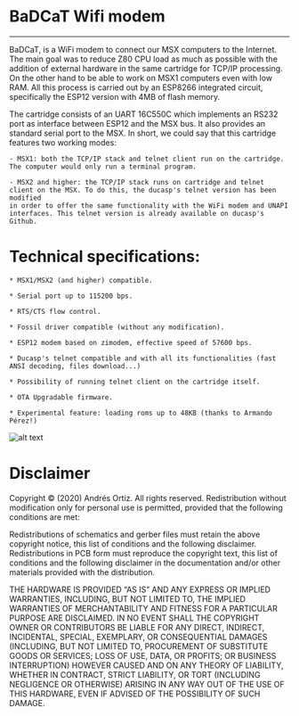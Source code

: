 # BaDCaT Wifi modem
-----------------
BaDCaT, is a WiFi modem to connect our MSX computers to the Internet. The main goal was to reduce Z80 CPU load as much as possible with the addition of external hardware in the same cartridge for TCP/IP processing. On the other hand to be able to work on MSX1 computers even with low RAM. All this process is carried out 
by an ESP8266 integrated circuit, specifically the ESP12 version with 4MB of flash memory.

The cartridge consists of an UART 16C550C which implements an RS232 port as interface between ESP12 and the MSX bus. It also provides an standard serial
port to the MSX. In short, we could say that this cartridge features two working modes:

    - MSX1: both the TCP/IP stack and telnet client run on the cartridge. The computer would only run a terminal program.

    - MSX2 and higher: the TCP/IP stack runs on cartridge and telnet client on the MSX. To do this, the ducasp's telnet version has been modified 
    in order to offer the same functionality with the WiFi modem and UNAPI interfaces. This telnet version is already available on ducasp's Github.

# Technical specifications:

    * MSX1/MSX2 (and higher) compatible.

    * Serial port up to 115200 bps.

    * RTS/CTS flow control.

    * Fossil driver compatible (without any modification).

    * ESP12 modem based on zimodem, effective speed of 57600 bps.

    * Ducasp's telnet compatible and with all its functionalities (fast ANSI decoding, files download...)

    * Possibility of running telnet client on the cartridge itself.

    * OTA Upgradable firmware.

    * Experimental feature: loading roms up to 48KB (thanks to Armando Pérez!)



![alt text](https://github.com/andortizg/BaDCaT/blob/master/badcats.jpg?raw=true)


# Disclaimer


Copyright © (2020) Andrés Ortiz. All rights reserved. Redistribution without modification only for personal use is permitted, provided that the following conditions are met:

Redistributions of schematics and gerber files must retain the above copyright notice, this list of conditions and the following disclaimer. Redistributions in PCB form must reproduce the copyright text, this list of conditions and the following disclaimer in the documentation and/or other materials provided with the distribution.

THE HARDWARE IS PROVIDED “AS IS” AND ANY EXPRESS OR IMPLIED WARRANTIES, INCLUDING, BUT NOT LIMITED TO, THE IMPLIED WARRANTIES OF MERCHANTABILITY AND FITNESS FOR A PARTICULAR PURPOSE ARE DISCLAIMED. IN NO EVENT SHALL THE COPYRIGHT OWNER OR CONTRIBUTORS BE LIABLE FOR ANY DIRECT, INDIRECT, INCIDENTAL, SPECIAL, EXEMPLARY, OR CONSEQUENTIAL DAMAGES (INCLUDING, BUT NOT LIMITED TO, PROCUREMENT OF SUBSTITUTE GOODS OR SERVICES; LOSS OF USE, DATA, OR PROFITS; OR BUSINESS INTERRUPTION) HOWEVER CAUSED AND ON ANY THEORY OF LIABILITY, WHETHER IN CONTRACT, STRICT LIABILITY, OR TORT (INCLUDING NEGLIGENCE OR OTHERWISE) ARISING IN ANY WAY OUT OF THE USE OF THIS HARDWARE, EVEN IF ADVISED OF THE POSSIBILITY OF SUCH DAMAGE.
